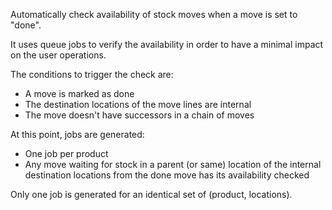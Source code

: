 Automatically check availability of stock moves when a move is set to
"done".

It uses queue jobs to verify the availability in order to have a minimal
impact on the user operations.

The conditions to trigger the check are:

- A move is marked as done
- The destination locations of the move lines are internal
- The move doesn't have successors in a chain of moves

At this point, jobs are generated:

- One job per product
- Any move waiting for stock in a parent (or same) location of the
  internal destination locations from the done move has its availability
  checked

Only one job is generated for an identical set of (product, locations).
